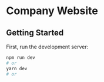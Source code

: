 # Company Website

## Getting Started

First, run the development server:

```bash
npm run dev
# or
yarn dev
# or